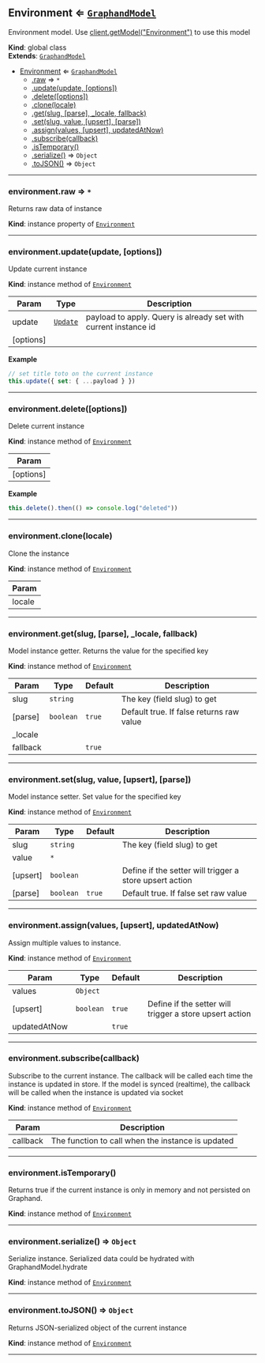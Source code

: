 <a name="Environment"></a>

## Environment ⇐ [<code>GraphandModel</code>](GraphandModel.md#GraphandModel)
Environment model. Use [client.getModel("Environment")](Client.md#Client+getModel) to use this model

**Kind**: global class  
**Extends**: [<code>GraphandModel</code>](GraphandModel.md#GraphandModel)  

* [Environment](Environment.md#Environment) ⇐ [<code>GraphandModel</code>](GraphandModel.md#GraphandModel)
    * [.raw](GraphandModel.md#GraphandModel+raw) ⇒ <code>\*</code>
    * [.update(update, [options])](GraphandModel.md#GraphandModel+update)
    * [.delete([options])](GraphandModel.md#GraphandModel+delete)
    * [.clone(locale)](GraphandModel.md#GraphandModel+clone)
    * [.get(slug, [parse], _locale, fallback)](GraphandModel.md#GraphandModel+get)
    * [.set(slug, value, [upsert], [parse])](GraphandModel.md#GraphandModel+set)
    * [.assign(values, [upsert], updatedAtNow)](GraphandModel.md#GraphandModel+assign)
    * [.subscribe(callback)](GraphandModel.md#GraphandModel+subscribe)
    * [.isTemporary()](GraphandModel.md#GraphandModel+isTemporary)
    * [.serialize()](GraphandModel.md#GraphandModel+serialize) ⇒ <code>Object</code>
    * [.toJSON()](GraphandModel.md#GraphandModel+toJSON) ⇒ <code>Object</code>


* * *

<a name="GraphandModel+raw"></a>

### environment.raw ⇒ <code>\*</code>
Returns raw data of instance

**Kind**: instance property of [<code>Environment</code>](Environment.md#Environment)  

* * *

<a name="GraphandModel+update"></a>

### environment.update(update, [options])
Update current instance

**Kind**: instance method of [<code>Environment</code>](Environment.md#Environment)  

| Param | Type | Description |
| --- | --- | --- |
| update | [<code>Update</code>](#Update) | payload to apply. Query is already set with current instance id |
| [options] |  |  |

**Example**  
```js
// set title toto on the current instance
this.update({ set: { ...payload } })
```

* * *

<a name="GraphandModel+delete"></a>

### environment.delete([options])
Delete current instance

**Kind**: instance method of [<code>Environment</code>](Environment.md#Environment)  

| Param |
| --- |
| [options] | 

**Example**  
```js
this.delete().then(() => console.log("deleted"))
```

* * *

<a name="GraphandModel+clone"></a>

### environment.clone(locale)
Clone the instance

**Kind**: instance method of [<code>Environment</code>](Environment.md#Environment)  

| Param |
| --- |
| locale | 


* * *

<a name="GraphandModel+get"></a>

### environment.get(slug, [parse], _locale, fallback)
Model instance getter. Returns the value for the specified key

**Kind**: instance method of [<code>Environment</code>](Environment.md#Environment)  

| Param | Type | Default | Description |
| --- | --- | --- | --- |
| slug | <code>string</code> |  | The key (field slug) to get |
| [parse] | <code>boolean</code> | <code>true</code> | Default true. If false returns raw value |
| _locale |  |  |  |
| fallback |  | <code>true</code> |  |


* * *

<a name="GraphandModel+set"></a>

### environment.set(slug, value, [upsert], [parse])
Model instance setter. Set value for the specified key

**Kind**: instance method of [<code>Environment</code>](Environment.md#Environment)  

| Param | Type | Default | Description |
| --- | --- | --- | --- |
| slug | <code>string</code> |  | The key (field slug) to get |
| value | <code>\*</code> |  |  |
| [upsert] | <code>boolean</code> |  | Define if the setter will trigger a store upsert action |
| [parse] | <code>boolean</code> | <code>true</code> | Default true. If false set raw value |


* * *

<a name="GraphandModel+assign"></a>

### environment.assign(values, [upsert], updatedAtNow)
Assign multiple values to instance.

**Kind**: instance method of [<code>Environment</code>](Environment.md#Environment)  

| Param | Type | Default | Description |
| --- | --- | --- | --- |
| values | <code>Object</code> |  |  |
| [upsert] | <code>boolean</code> | <code>true</code> | Define if the setter will trigger a store upsert action |
| updatedAtNow |  | <code>true</code> |  |


* * *

<a name="GraphandModel+subscribe"></a>

### environment.subscribe(callback)
Subscribe to the current instance. The callback will be called each time the instance is updated in store.
If the model is synced (realtime), the callback will be called when the instance is updated via socket

**Kind**: instance method of [<code>Environment</code>](Environment.md#Environment)  

| Param | Description |
| --- | --- |
| callback | The function to call when the instance is updated |


* * *

<a name="GraphandModel+isTemporary"></a>

### environment.isTemporary()
Returns true if the current instance is only in memory and not persisted on Graphand.

**Kind**: instance method of [<code>Environment</code>](Environment.md#Environment)  

* * *

<a name="GraphandModel+serialize"></a>

### environment.serialize() ⇒ <code>Object</code>
Serialize instance. Serialized data could be hydrated with GraphandModel.hydrate

**Kind**: instance method of [<code>Environment</code>](Environment.md#Environment)  

* * *

<a name="GraphandModel+toJSON"></a>

### environment.toJSON() ⇒ <code>Object</code>
Returns JSON-serialized object of the current instance

**Kind**: instance method of [<code>Environment</code>](Environment.md#Environment)  

* * *

